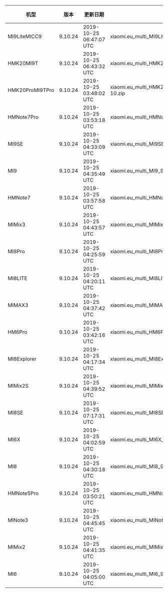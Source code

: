 | 机型 | 版本 | 更新日期 | 文件名 | 大小 | 下载链接 |
| ---- | ---- | ---- | ---- | ---- | ---- |
| MI9LiteMICC9 | 9.10.24 | 2019-10-25 06:47:07 UTC | xiaomi.eu_multi_MI9LiteMICC9_9.10.24_v11-9.zip | 2.0 GB | [SourceForge](https://sourceforge.net/projects/xiaomi-eu-multilang-miui-roms/files/xiaomi.eu/MIUI-WEEKLY-RELEASES/9.10.24/xiaomi.eu_multi_MI9LiteMICC9_9.10.24_v11-9.zip/download) |
| HMK20MI9T | 9.10.24 | 2019-10-25 06:43:32 UTC | xiaomi.eu_multi_HMK20MI9T_9.10.24_v11-10.zip | 2.3 GB | [SourceForge](https://sourceforge.net/projects/xiaomi-eu-multilang-miui-roms/files/xiaomi.eu/MIUI-WEEKLY-RELEASES/9.10.24/xiaomi.eu_multi_HMK20MI9T_9.10.24_v11-10.zip/download) |
| HMK20ProMI9TPro | 9.10.24 | 2019-10-25 03:48:02 UTC | xiaomi.eu_multi_HMK20ProMI9TPro_9.10.24_v11-10.zip | 2.4 GB | [SourceForge](https://sourceforge.net/projects/xiaomi-eu-multilang-miui-roms/files/xiaomi.eu/MIUI-WEEKLY-RELEASES/9.10.24/xiaomi.eu_multi_HMK20ProMI9TPro_9.10.24_v11-10.zip/download) |
| HMNote7Pro | 9.10.24 | 2019-10-25 03:53:18 UTC | xiaomi.eu_multi_HMNote7Pro_9.10.24_v11-9.zip | 1.7 GB | [SourceForge](https://sourceforge.net/projects/xiaomi-eu-multilang-miui-roms/files/xiaomi.eu/MIUI-WEEKLY-RELEASES/9.10.24/xiaomi.eu_multi_HMNote7Pro_9.10.24_v11-9.zip/download) |
| MI9SE | 9.10.24 | 2019-10-25 04:33:09 UTC | xiaomi.eu_multi_MI9SE_9.10.24_v11-10.zip | 2.2 GB | [SourceForge](https://sourceforge.net/projects/xiaomi-eu-multilang-miui-roms/files/xiaomi.eu/MIUI-WEEKLY-RELEASES/9.10.24/xiaomi.eu_multi_MI9SE_9.10.24_v11-10.zip/download) |
| MI9 | 9.10.24 | 2019-10-25 04:35:49 UTC | xiaomi.eu_multi_MI9_9.10.24_v11-10.zip | 2.3 GB | [SourceForge](https://sourceforge.net/projects/xiaomi-eu-multilang-miui-roms/files/xiaomi.eu/MIUI-WEEKLY-RELEASES/9.10.24/xiaomi.eu_multi_MI9_9.10.24_v11-10.zip/download) |
| HMNote7 | 9.10.24 | 2019-10-25 03:57:58 UTC | xiaomi.eu_multi_HMNote7_9.10.24_v11-9.zip | 1.7 GB | [SourceForge](https://sourceforge.net/projects/xiaomi-eu-multilang-miui-roms/files/xiaomi.eu/MIUI-WEEKLY-RELEASES/9.10.24/xiaomi.eu_multi_HMNote7_9.10.24_v11-9.zip/download) |
| MIMix3 | 9.10.24 | 2019-10-25 04:43:57 UTC | xiaomi.eu_multi_MIMix3_9.10.24_v11-10.zip | 2.1 GB | [SourceForge](https://sourceforge.net/projects/xiaomi-eu-multilang-miui-roms/files/xiaomi.eu/MIUI-WEEKLY-RELEASES/9.10.24/xiaomi.eu_multi_MIMix3_9.10.24_v11-10.zip/download) |
| MI8Pro | 9.10.24 | 2019-10-25 04:25:59 UTC | xiaomi.eu_multi_MI8Pro_9.10.24_v11-10.zip | 2.0 GB | [SourceForge](https://sourceforge.net/projects/xiaomi-eu-multilang-miui-roms/files/xiaomi.eu/MIUI-WEEKLY-RELEASES/9.10.24/xiaomi.eu_multi_MI8Pro_9.10.24_v11-10.zip/download) |
| MI8LITE | 9.10.24 | 2019-10-25 04:20:11 UTC | xiaomi.eu_multi_MI8LITE_9.10.24_v11-9.zip | 1.7 GB | [SourceForge](https://sourceforge.net/projects/xiaomi-eu-multilang-miui-roms/files/xiaomi.eu/MIUI-WEEKLY-RELEASES/9.10.24/xiaomi.eu_multi_MI8LITE_9.10.24_v11-9.zip/download) |
| MIMAX3 | 9.10.24 | 2019-10-25 04:37:42 UTC | xiaomi.eu_multi_MIMAX3_9.10.24_v11-9.zip | 1.7 GB | [SourceForge](https://sourceforge.net/projects/xiaomi-eu-multilang-miui-roms/files/xiaomi.eu/MIUI-WEEKLY-RELEASES/9.10.24/xiaomi.eu_multi_MIMAX3_9.10.24_v11-9.zip/download) |
| HM6Pro | 9.10.24 | 2019-10-25 03:42:16 UTC | xiaomi.eu_multi_HM6Pro_9.10.24_v11-9.zip | 1.5 GB | [SourceForge](https://sourceforge.net/projects/xiaomi-eu-multilang-miui-roms/files/xiaomi.eu/MIUI-WEEKLY-RELEASES/9.10.24/xiaomi.eu_multi_HM6Pro_9.10.24_v11-9.zip/download) |
| MI8Explorer | 9.10.24 | 2019-10-25 04:17:34 UTC | xiaomi.eu_multi_MI8Explorer_9.10.24_v11-10.zip | 2.1 GB | [SourceForge](https://sourceforge.net/projects/xiaomi-eu-multilang-miui-roms/files/xiaomi.eu/MIUI-WEEKLY-RELEASES/9.10.24/xiaomi.eu_multi_MI8Explorer_9.10.24_v11-10.zip/download) |
| MIMix2S | 9.10.24 | 2019-10-25 04:39:52 UTC | xiaomi.eu_multi_MIMix2S_9.10.24_v11-10.zip | 1.9 GB | [SourceForge](https://sourceforge.net/projects/xiaomi-eu-multilang-miui-roms/files/xiaomi.eu/MIUI-WEEKLY-RELEASES/9.10.24/xiaomi.eu_multi_MIMix2S_9.10.24_v11-10.zip/download) |
| MI8SE | 9.10.24 | 2019-10-25 07:17:31 UTC | xiaomi.eu_multi_MI8SE_9.10.24_v11-10.zip | 1.8 GB | [SourceForge](https://sourceforge.net/projects/xiaomi-eu-multilang-miui-roms/files/xiaomi.eu/MIUI-WEEKLY-RELEASES/9.10.24/xiaomi.eu_multi_MI8SE_9.10.24_v11-10.zip/download) |
| MI6X | 9.10.24 | 2019-10-25 04:02:59 UTC | xiaomi.eu_multi_MI6X_9.10.24_v11-9.zip | 1.7 GB | [SourceForge](https://sourceforge.net/projects/xiaomi-eu-multilang-miui-roms/files/xiaomi.eu/MIUI-WEEKLY-RELEASES/9.10.24/xiaomi.eu_multi_MI6X_9.10.24_v11-9.zip/download) |
| MI8 | 9.10.24 | 2019-10-25 04:30:18 UTC | xiaomi.eu_multi_MI8_9.10.24_v11-10.zip | 2.0 GB | [SourceForge](https://sourceforge.net/projects/xiaomi-eu-multilang-miui-roms/files/xiaomi.eu/MIUI-WEEKLY-RELEASES/9.10.24/xiaomi.eu_multi_MI8_9.10.24_v11-10.zip/download) |
| HMNote5Pro | 9.10.24 | 2019-10-25 03:50:21 UTC | xiaomi.eu_multi_HMNote5Pro_9.10.24_v11-9.zip | 1.6 GB | [SourceForge](https://sourceforge.net/projects/xiaomi-eu-multilang-miui-roms/files/xiaomi.eu/MIUI-WEEKLY-RELEASES/9.10.24/xiaomi.eu_multi_HMNote5Pro_9.10.24_v11-9.zip/download) |
| MINote3 | 9.10.24 | 2019-10-25 04:45:45 UTC | xiaomi.eu_multi_MINote3_9.10.24_v11-9.zip | 1.6 GB | [SourceForge](https://sourceforge.net/projects/xiaomi-eu-multilang-miui-roms/files/xiaomi.eu/MIUI-WEEKLY-RELEASES/9.10.24/xiaomi.eu_multi_MINote3_9.10.24_v11-9.zip/download) |
| MIMix2 | 9.10.24 | 2019-10-25 04:41:35 UTC | xiaomi.eu_multi_MIMix2_9.10.24_v11-9.zip | 1.5 GB | [SourceForge](https://sourceforge.net/projects/xiaomi-eu-multilang-miui-roms/files/xiaomi.eu/MIUI-WEEKLY-RELEASES/9.10.24/xiaomi.eu_multi_MIMix2_9.10.24_v11-9.zip/download) |
| MI6 | 9.10.24 | 2019-10-25 04:05:00 UTC | xiaomi.eu_multi_MI6_9.10.24_v11-9.zip | 1.5 GB | [SourceForge](https://sourceforge.net/projects/xiaomi-eu-multilang-miui-roms/files/xiaomi.eu/MIUI-WEEKLY-RELEASES/9.10.24/xiaomi.eu_multi_MI6_9.10.24_v11-9.zip/download) |
